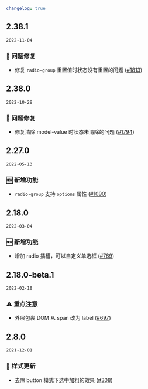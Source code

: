 ```yaml
changelog: true
```

## 2.38.1

`2022-11-04`

### 🐛 问题修复

- 修复 `radio-group` 重置值时状态没有重置的问题 ([#1813](https://github.com/arco-design/arco-design-vue/pull/1813))


## 2.38.0

`2022-10-28`

### 🐛 问题修复

- 修复清除 model-value 时状态未清除的问题 ([#1794](https://github.com/arco-design/arco-design-vue/pull/1794))


## 2.27.0

`2022-05-13`

### 🆕 新增功能

- `radio-group` 支持 `options` 属性 ([#1090](https://github.com/arco-design/arco-design-vue/pull/1090))


## 2.18.0

`2022-03-04`

### 🆕 新增功能

- 增加 radio 插槽，可以自定义单选框 ([#769](https://github.com/arco-design/arco-design-vue/pull/769))


## 2.18.0-beta.1

`2022-02-18`

### ⚠️ 重点注意

- 外层包裹 DOM 从 span 改为 label ([#697](https://github.com/arco-design/arco-design-vue/pull/697))


## 2.8.0

`2021-12-01`

### 💅 样式更新

- 去除 button 模式下选中加粗的效果 ([#308](https://github.com/arco-design/arco-design-vue/pull/308))

